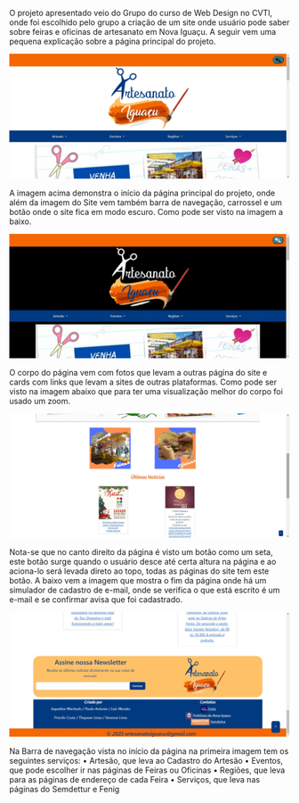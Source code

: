 O projeto apresentado veio do Grupo do curso de Web Design no CVTI, onde foi escolhido pelo grupo a criação de um site onde usuário pode saber sobre feiras e oficinas de artesanato em Nova Iguaçu. A seguir vem uma pequena explicação sobre a página principal do projeto.

![Descrição da imagem](https://github.com/PauloHaganThorondor/ArteIguacu/blob/main/ImagensCaptura/CapturaTelaInicioN.jpg)
 
A imagem acima demonstra o início da página principal do projeto, onde além da imagem do Site vem também barra de navegação, carrossel e um botão onde o site fica em modo escuro. Como pode ser visto na imagem a baixo.

![Descrição da imagem](https://github.com/PauloHaganThorondor/ArteIguacu/blob/main/ImagensCaptura/CapturaTelaInicioE.jpg)

O corpo do página vem com fotos que levam a outras página do site e cards com links que levam a sites de outras plataformas. Como pode ser visto na imagem abaixo que para ter uma visualização melhor do corpo foi usado um zoom.

![Descrição da imagem](https://github.com/PauloHaganThorondor/ArteIguacu/blob/main/ImagensCaptura/CapturaTelaCorpo.jpg)

 
Nota-se que no canto direito da página é visto um botão como um seta, este botão surge quando o usuário desce até certa altura na página e ao aciona-lo será levada direto ao topo, todas as páginas do site tem este botão.
A baixo vem a imagem que mostra o fim da página onde há um simulador de cadastro de e-mail, onde se verifica o que está escrito é um e-mail e se confirmar avisa que foi cadastrado.

![Descrição da imagem](https://github.com/PauloHaganThorondor/ArteIguacu/blob/main/ImagensCaptura/CapturaTelaFim.jpg)

Na Barra de navegação vista no início da página na primeira imagem tem os seguintes serviços:
•	Artesão, que leva ao Cadastro do Artesão 
•	Eventos, que pode escolher ir nas páginas de Feiras ou Oficinas
•	Regiões, que leva para as páginas de endereço de cada Feira
•	Serviços, que leva nas páginas do Semdettur e Fenig
